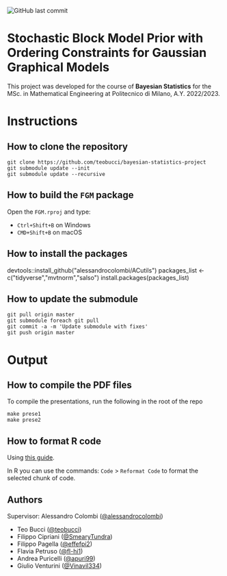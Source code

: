 ![GitHub last commit](https://img.shields.io/github/last-commit/teobucci/CNN-Plants-Classifier?logo=github)

# Stochastic Block Model Prior with Ordering Constraints for Gaussian Graphical Models

This project was developed for the course of **Bayesian Statistics** for the MSc. in Mathematical Engineering at Politecnico di Milano, A.Y. 2022/2023.

# Instructions

## How to clone the repository

```
git clone https://github.com/teobucci/bayesian-statistics-project
git submodule update --init
git submodule update --recursive
```

## How to build the `FGM` package

Open the `FGM.rproj` and type:

- `Ctrl+Shift+B` on Windows
- `CMD+Shift+B` on macOS

## How to install the packages

devtools::install_github("alessandrocolombi/ACutils")
packages_list <- c("tidyverse","mvtnorm","salso")
install.packages(packages_list)

## How to update the submodule

```
git pull origin master
git submodule foreach git pull
git commit -a -m 'Update submodule with fixes'
git push origin master
```

# Output

## How to compile the PDF files

To compile the presentations, run the following in the root of the repo

```
make prese1
make prese2
```

## How to format R code

Using [this guide](https://bookdown.org/dli/rguide/r-style-guide.html).

In R you can use the commands: `Code` > `Reformat Code` to format the selected chunk of code.

## Authors

Supervisor: Alessandro Colombi ([@alessandrocolombi](https://github.com/alessandrocolombi))

- Teo Bucci ([@teobucci](https://github.com/teobucci))
- Filippo Cipriani ([@SmearyTundra](https://github.com/SmearyTundra))
- Filippo Pagella ([@effefpi2](https://github.com/effefpi2))
- Flavia Petruso ([@fl-hi1](https://github.com/fl-hi1))
- Andrea Puricelli ([@apuri99](https://github.com/apuri99))
- Giulio Venturini ([@Vinavil334](https://github.com/Vinavil334))
